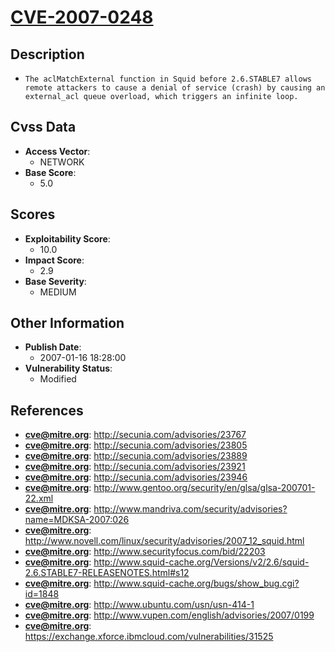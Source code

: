 
# [CVE-2007-0248](http://secunia.com/advisories/23767)

## Description

- `The aclMatchExternal function in Squid before 2.6.STABLE7 allows remote attackers to cause a denial of service (crash) by causing an external_acl queue overload, which triggers an infinite loop.`

## Cvss Data

- **Access Vector**:
  - NETWORK
- **Base Score**:
  - 5.0

## Scores

- **Exploitability Score**:
  - 10.0
- **Impact Score**:
  - 2.9
- **Base Severity**:
  - MEDIUM

## Other Information

- **Publish Date**:
  - 2007-01-16 18:28:00
- **Vulnerability Status**:
  - Modified

## References

- **cve@mitre.org**: http://secunia.com/advisories/23767
- **cve@mitre.org**: http://secunia.com/advisories/23805
- **cve@mitre.org**: http://secunia.com/advisories/23889
- **cve@mitre.org**: http://secunia.com/advisories/23921
- **cve@mitre.org**: http://secunia.com/advisories/23946
- **cve@mitre.org**: http://www.gentoo.org/security/en/glsa/glsa-200701-22.xml
- **cve@mitre.org**: http://www.mandriva.com/security/advisories?name=MDKSA-2007:026
- **cve@mitre.org**: http://www.novell.com/linux/security/advisories/2007_12_squid.html
- **cve@mitre.org**: http://www.securityfocus.com/bid/22203
- **cve@mitre.org**: http://www.squid-cache.org/Versions/v2/2.6/squid-2.6.STABLE7-RELEASENOTES.html#s12
- **cve@mitre.org**: http://www.squid-cache.org/bugs/show_bug.cgi?id=1848
- **cve@mitre.org**: http://www.ubuntu.com/usn/usn-414-1
- **cve@mitre.org**: http://www.vupen.com/english/advisories/2007/0199
- **cve@mitre.org**: https://exchange.xforce.ibmcloud.com/vulnerabilities/31525
